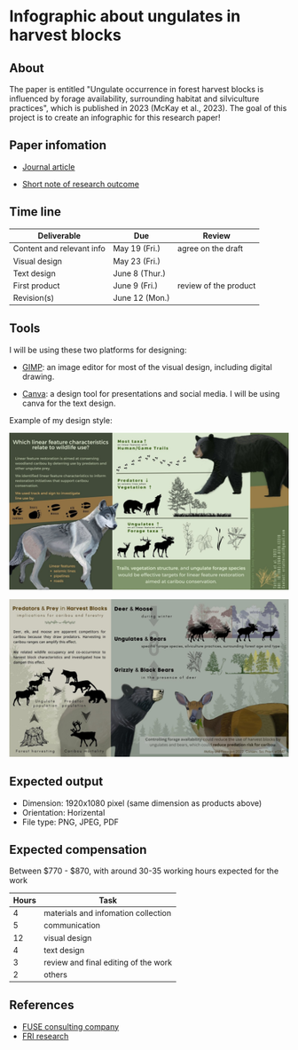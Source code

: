 # Infographic about ungulates in harvest blocks


## About

The paper is entitled "Ungulate occurrence in forest harvest blocks is influenced by forage availability, surrounding habitat and silviculture practices", which is published in 2023 (McKay et al., 2023). The goal of this project is to create an infographic for this research paper!


## Paper infomation

- [Journal article](./docs/paper.pdf)

- [Short note of research outcome](./docs/CP_2023_05_Ungulate-Forestry-QN-v2.pdf)



## Time line

| Deliverable | Due | Review |
| ----------- | ------------- | ------ |
| Content and relevant info | May 19 (Fri.) | agree on the draft |
| Visual design | May 23 (Fri.) |  |
| Text design | June 8 (Thur.) |  |
| First product | June 9 (Fri.) | review of the product |
| Revision(s) | June 12 (Mon.) |  |


## Tools

I will be using these two platforms for designing: 

- [GIMP](https://www.gimp.org/): an image editor for most of the visual design, including digital drawing.

- [Canva](https://www.canva.com/): a design tool for presentations and social media. I will be using canva for the text design. 

Example of my design style: 

![image](docs/infographic_linear_feature_by_Erin_v3.jpg)

![image](docs/infographic_predator_prey_Tracy_v2.jpg)


## Expected output

- Dimension: 1920x1080 pixel (same dimension as products above)
- Orientation: Horizental
- File type: PNG, JPEG, PDF

## Expected compensation

Between \$770 - \$870, with around 30-35 working hours expected for the work 

| Hours | Task |
| --- | --- |
| 4 | materials and infomation collection |
| 5 | communication |
| 12 | visual design |
| 4 | text design |
| 3 | review and final editing of the work |
| 2 | others |



## References

- [FUSE consulting company](https://www.fuseconsulting.ca/infographics)
- [FRI research](https://friresearch.ca/search/?frisearchable_posts%5BhierarchicalMenu%5D%5Btaxonomies_hierarchical.publication_type.lvl0%5D%5B0%5D=Summaries%20and%20Communications&frisearchable_posts%5BhierarchicalMenu%5D%5Btaxonomies_hierarchical.publication_type.lvl0%5D%5B1%5D=Infographics)


